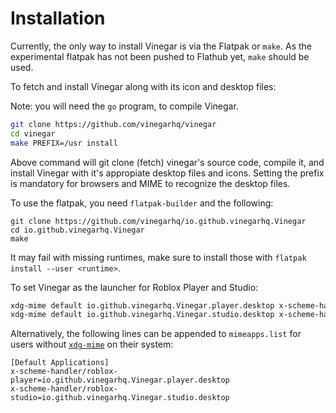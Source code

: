 # Installation

Currently, the only way to install Vinegar is via the Flatpak or `make`. As the experimental flatpak has not been pushed to Flathub yet, `make` should be used.

To fetch and install Vinegar along with its icon and desktop files:

Note: you will need the `go` program, to compile Vinegar.

```sh
git clone https://github.com/vinegarhq/vinegar
cd vinegar
make PREFIX=/usr install
```

Above command will git clone (fetch) vinegar's source code, compile it, and install Vinegar with it's appropiate desktop files and icons. Setting the prefix is mandatory for browsers and MIME to recognize the desktop files.

To use the flatpak, you need `flatpak-builder` and the following:
```
git clone https://github.com/vinegarhq/io.github.vinegarhq.Vinegar
cd io.github.vinegarhq.Vinegar
make
```

It may fail with missing runtimes, make sure to install those with `flatpak install --user <runtime>`.

To set Vinegar as the launcher for Roblox Player and Studio:

```sh
xdg-mime default io.github.vinegarhq.Vinegar.player.desktop x-scheme-handler/roblox-player
xdg-mime default io.github.vinegarhq.Vinegar.studio.desktop x-scheme-handler/roblox-studio
```

Alternatively, the following lines can be appended to `mimeapps.list` for users without [`xdg-mime`](https://linux.die.net/man/1/xdg-mime) on their system:

```
[Default Applications]
x-scheme-handler/roblox-player=io.github.vinegarhq.Vinegar.player.desktop
x-scheme-handler/roblox-studio=io.github.vinegarhq.Vinegar.studio.desktop
```
